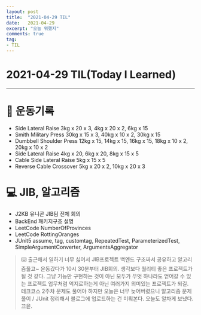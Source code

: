 ```yaml
---
layout: post 
title:  "2021-04-29 TIL"
date:   2021-04-29
excerpt: "오늘 뭐했지"
comments: true 
tag:
- TIL
---
```


# 2021-04-29 TIL(Today I Learned)

---

# 💪  운동기록 
- Side Lateral Raise 3kg x 20 x 3, 4kg x 20 x 2, 6kg x 15
- Smith Military Press 30kg x 15 x 3, 40kg x 10 x 2, 30kg x 15
- Dumbbell Shoulder Press 12kg x 15, 14kg x 15, 16kg x 15, 18kg x 10 x 2, 20kg x 10 x 2
- Side Lateral Raise 4kg x 20, 6kg x 20, 8kg x 15 x 5
- Cable Side Lateral Raise 5kg x 15 x 5
- Reverse Cable Crossover 5kg x 20 x 2, 10kg x 20 x 3

# 💻 JIB, 알고리즘
- J2KB 유니콘 JIB팀 전체 회의
- BackEnd 패키지구조 설명
- LeetCode NumberOfProvinces
- LeetCode RottingOranges
- JUnit5 assume, tag, customtag, RepeatedTest, ParameterizedTest, SimpleArgumentConverter, ArgumentsAggregator

> ⌨️ 출근해서 일하기 너무 싫어서 JIB프로젝트 백엔드 구조짜서 공유하고 알고리즘풀고~ 운동갔다가 10시 30분부터 JIB회의. 
생각보다 퀄리티 좋은 프로젝트가 될 것 같다. 그냥 기능만 구현하는 것이 아닌 모두가 무엇 하나라도 얻어갈 수 있는 프로젝트 업무처럼 억지로하는게 아닌 여러가지 의미있는 프로젝트가 되길.
테크코스 2주차 문제도 풀어야 하지만 오늘은 너무 늦어버렸으니 알고리즘 문제풀이 / JUnit 정리해서 블로그에 업로드하는 건 미뤄본다.
오늘도 알차게 보냈다. 끄읕.


